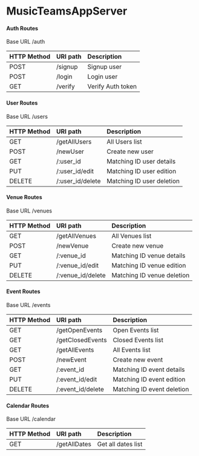# MusicTeamsAppServer

#### Auth Routes

  Base URL /auth


| HTTP Method | URI path | Description        |
| :---------- | :------- | :----------------- |
| POST        | /signup  |  Signup user       |
| POST        | /login   |  Login user        |
| GET         | /verify  |  Verify Auth token |


#### User Routes
  Base URL /users


| HTTP Method | URI path         | Description                |
| :---------- | :--------------- | :------------------------- |
| GET         | /getAllUsers     | All Users list             |
| POST        | /newUser         | Create new user            |
| GET         | /:user_id        | Matching ID user details   |
| PUT         | /:user_id/edit   | Matching ID user edition   |
| DELETE      | /:user_id/delete | Matching ID user deletion  |



#### Venue Routes
  Base URL /venues


| HTTP Method | URI path           | Description                |
| :---------- | :----------------- | :------------------------- |
| GET         | /getAllVenues      | All Venues list            | 
| POST        | /newVenue          | Create new venue           |
| GET         | /:venue_id         | Matching ID venue details  |
| PUT         | /:venue_id/edit    | Matching ID venue edition  |
| DELETE      | /:venue_id/delete  | Matching ID venue deletion |


#### Event Routes
  Base URL /events


| HTTP Method | URI path          | Description                |
| :---------- | :---------------- | :------------------------- |
| GET         | /getOpenEvents    | Open Events list           |
| GET         | /getClosedEvents  | Closed Events list         |
| GET         | /getAllEvents     | All Events list            |
| POST        | /newEvent         | Create new event           |
| GET         | /:event_id        | Matching ID event details  |
| PUT         | /:event_id/edit   | Matching ID event edition  |
| DELETE      | /:event_id/delete | Matching ID event deletion |




#### Calendar Routes
  Base URL /calendar



| HTTP Method | URI path     | Description                |
| :---------- | :----------- | :------------------------- |
| GET         | /getAllDates | Get all dates list         |